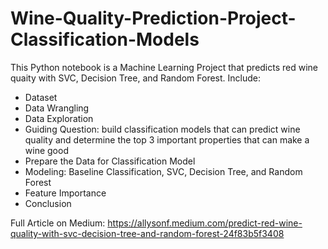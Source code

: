 # Wine-Quality-Prediction-Project-Classification-Models
This Python notebook is a Machine Learning Project that predicts red wine quaity with SVC, Decision Tree, and Random Forest. Include:
- Dataset
- Data Wrangling
- Data Exploration
- Guiding Question: build classification models that can predict wine quality and determine the top 3 important properties that can make a wine good
- Prepare the Data for Classification Model
- Modeling: Baseline Classification, SVC, Decision Tree, and Random Forest
- Feature Importance
- Conclusion

Full Article on Medium: https://allysonf.medium.com/predict-red-wine-quality-with-svc-decision-tree-and-random-forest-24f83b5f3408
